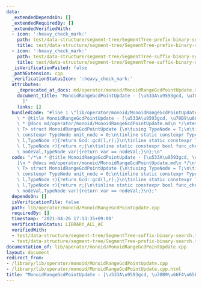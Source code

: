```yaml
---
data:
  _extendedDependsOn: []
  _extendedRequiredBy: []
  _extendedVerifiedWith:
  - icon: ':heavy_check_mark:'
    path: test/data-structure/segment-tree/SegmentTree-prefix-binary-search.test.cpp
    title: test/data-structure/segment-tree/SegmentTree-prefix-binary-search.test.cpp
  - icon: ':heavy_check_mark:'
    path: test/data-structure/segment-tree/SegmentTree-suffix-binary-search.test.cpp
    title: test/data-structure/segment-tree/SegmentTree-suffix-binary-search.test.cpp
  _isVerificationFailed: false
  _pathExtension: cpp
  _verificationStatusIcon: ':heavy_check_mark:'
  attributes:
    _deprecated_at_docs: md/operator/monoid/MonoidRangeGcdPointUpdate.md
    document_title: "MonoidRangeGcdPointUpdate - [\u533A\u9593gcd, \u70B9\u66F4\u65B0\
      ]"
    links: []
  bundledCode: "#line 1 \"lib/operator/monoid/MonoidRangeGcdPointUpdate.cpp\"\n/*\n\
    \ * @title MonoidRangeGcdPointUpdate - [\u533A\u9593gcd, \u70B9\u66F4\u65B0]\n\
    \ * @docs md/operator/monoid/MonoidRangeGcdPointUpdate.md\n */\ntemplate<class\
    \ T> struct MonoidRangeGcdPointUpdate {\n\tusing TypeNode = T;\n\tinline static\
    \ constexpr TypeNode unit_node = 0;\n\tinline static constexpr TypeNode func_fold(TypeNode\
    \ l,TypeNode r){return Gcd::gcd(l,r);}\n\tinline static constexpr TypeNode func_operate(TypeNode\
    \ l,TypeNode r){return r;}\n\tinline static constexpr bool func_check(TypeNode\
    \ nodeVal,TypeNode var){return var == nodeVal;}\n};\n"
  code: "/*\n * @title MonoidRangeGcdPointUpdate - [\u533A\u9593gcd, \u70B9\u66F4\u65B0\
    ]\n * @docs md/operator/monoid/MonoidRangeGcdPointUpdate.md\n */\ntemplate<class\
    \ T> struct MonoidRangeGcdPointUpdate {\n\tusing TypeNode = T;\n\tinline static\
    \ constexpr TypeNode unit_node = 0;\n\tinline static constexpr TypeNode func_fold(TypeNode\
    \ l,TypeNode r){return Gcd::gcd(l,r);}\n\tinline static constexpr TypeNode func_operate(TypeNode\
    \ l,TypeNode r){return r;}\n\tinline static constexpr bool func_check(TypeNode\
    \ nodeVal,TypeNode var){return var == nodeVal;}\n};"
  dependsOn: []
  isVerificationFile: false
  path: lib/operator/monoid/MonoidRangeGcdPointUpdate.cpp
  requiredBy: []
  timestamp: '2021-04-26 17:13:35+09:00'
  verificationStatus: LIBRARY_ALL_AC
  verifiedWith:
  - test/data-structure/segment-tree/SegmentTree-suffix-binary-search.test.cpp
  - test/data-structure/segment-tree/SegmentTree-prefix-binary-search.test.cpp
documentation_of: lib/operator/monoid/MonoidRangeGcdPointUpdate.cpp
layout: document
redirect_from:
- /library/lib/operator/monoid/MonoidRangeGcdPointUpdate.cpp
- /library/lib/operator/monoid/MonoidRangeGcdPointUpdate.cpp.html
title: "MonoidRangeGcdPointUpdate - [\u533A\u9593gcd, \u70B9\u66F4\u65B0]"
---
```

